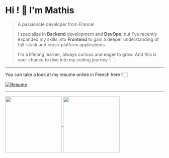 # Hi ! 👋 I'm Mathis

> A passionate developer from France!
> 
> I specialize in **Backend** development and **DevOps**, but I've recently expanded my skills into **Frontend** to gain a deeper understanding of full-stack and cross-platform applications.
> 
> I'm a lifelong learner, always curious and eager to grow. And this is your chance to dive into my coding journey 👇🏻

---

You can take a look at my resume online in French here 👇🏻

[![Resume](https://img.shields.io/badge/View%20My%20Resume-Online-informational?style=for-the-badge&logo=readthedocs)](https://rxresu.me/mathisgauthey/resume)

---

<a href="https://github.com/anuraghazra/github-readme-stats">
  <img height=180 align="center" src="https://github-readme-stats.vercel.app/api?username=mathisgauthey&count_private=true&show_icons=true&theme=transparent" />
</a>

<a href="https://github.com/anuraghazra/github-readme-stats">
  <img height=180 align="center" src="https://github-readme-stats.vercel.app/api/wakatime?username=mathisgauthey&layout=compact&langs_count=10&theme=transparent" />
</a>

